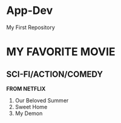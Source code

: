 # App-Dev
My First Repository
# MY FAVORITE MOVIE
## SCI-FI/ACTION/COMEDY

  **FROM NETFLIX**
  1. Our Beloved Summer
  2. Sweet Home
  3. My Demon
